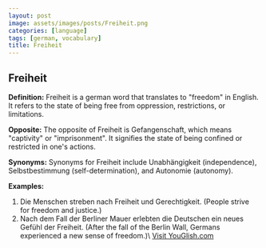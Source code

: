 ```yaml
---
layout: post
image: assets/images/posts/Freiheit.png
categories: [language]
tags: [german, vocabulary]
title: Freiheit
---
```


## Freiheit

**Definition:** Freiheit is a german word that translates to "freedom" in English. It refers to the state of being free from oppression, restrictions, or limitations.

**Opposite:** The opposite of Freiheit is Gefangenschaft, which means "captivity" or "imprisonment". It signifies the state of being confined or restricted in one's actions.

**Synonyms:** Synonyms for Freiheit include Unabhängigkeit (independence), Selbstbestimmung (self-determination), and Autonomie (autonomy).

**Examples:**
1. Die Menschen streben nach Freiheit und Gerechtigkeit. (People strive for freedom and justice.)
2. Nach dem Fall der Berliner Mauer erlebten die Deutschen ein neues Gefühl der Freiheit. (After the fall of the Berlin Wall, Germans experienced a new sense of freedom.)\ <a id="yg-widget-0" class="youglish-widget" data-query="Freiheit" data-lang="german" data-components="8412" data-auto-start="0" data-bkg-color="theme_light" data-title="How%20to%20pronounce%20Freiheit%20in%20German"  rel="nofollow" href="https://youglish.com">Visit YouGlish.com</a><script async src="https://youglish.com/public/emb/widget.js" charset="utf-8"></script>